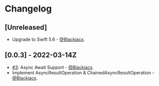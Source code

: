 # Changelog

## [Unreleased]
* Upgrade to Swift 5.6 - [@Blackjacx](https://github.com/blackjacx).

## [0.0.3] - 2022-03-14Z
* [#3](https://github.com/blackjacx/engine/pull/3): Async Await Support - [@Blackjacx](https://github.com/blackjacx).
* Implement AsyncResultOperation & ChainedAsyncResultOperation - [@Blackjacx](https://github.com/blackjacx).
